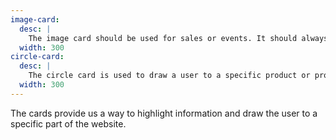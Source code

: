 ```yaml
---
image-card:
  desc: |
    The image card should be used for sales or events. It should always include a button and not be a link itself.
  width: 300
circle-card:
  desc: |
    The circle card is used to draw a user to a specific product or product group. It will include a product shot. It will not have a button and will be a link itself.
  width: 300
---
```


The cards provide us a way to highlight information and draw the user to a specific part of the website.
